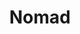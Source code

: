 ---
git: https://github.com/hashicorp/nomad
logohandle: nomadprojectio
sort: nomadproject
title: Nomad
website: https://www.nomadproject.io/
---